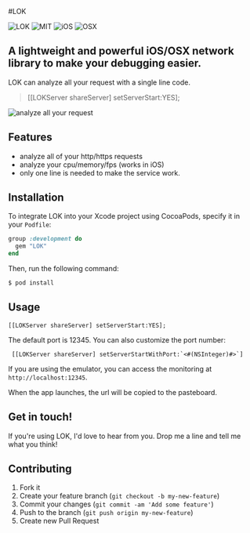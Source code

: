 #LOK

![LOK](https://img.shields.io/badge/LOK-0.0.1-red.svg)
![MIT](https://img.shields.io/github/license/mashape/apistatus.svg)
![iOS](https://img.shields.io/badge/platform-iOS-LOK.svg)
![OSX](https://img.shields.io/badge/platform-OSX-LOK.svg)


## A lightweight and powerful iOS/OSX network library to make your debugging easier.

LOK can analyze all your request with a single line code.
> [[LOKServer shareServer] setServerStart:YES];


![analyze all your request](http://ww2.sinaimg.cn/large/94053c2dgw1ezs5od47l4j20xc0gv77b.jpg)

## Features

* analyze all of your http/https requests
* analyze your cpu/memory/fps (works in iOS)
* only one line is needed to make the service work.

## Installation
To integrate LOK into your Xcode project using CocoaPods, specify it in your `Podfile`:

```ruby
group :development do
  gem "LOK"
end
```

Then, run the following command:

```bash
$ pod install
```

## Usage

```objc
[[LOKServer shareServer] setServerStart:YES];
```

The default port is 12345. You can also customize the port number:

```objc
 [[LOKServer shareServer] setServerStartWithPort:`<#(NSInteger)#>`]
```

If you are using the emulator, you can access the monitoring at `http://localhost:12345`.

When the app launches, the url will be copied to the pasteboard.

## Get in touch!

If you're using LOK, I'd love to hear from you. Drop me a line and tell me what you think!

## Contributing

1. Fork it
2. Create your feature branch (`git checkout -b my-new-feature`)
3. Commit your changes (`git commit -am 'Add some feature'`)
4. Push to the branch (`git push origin my-new-feature`)
5. Create new Pull Request
